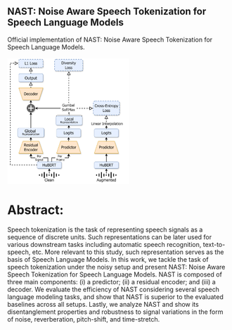 ## NAST: Noise Aware Speech Tokenization for Speech Language Models

Official implementation of NAST: Noise Aware Speech Tokenization for Speech Language Models. <br><br>
<img src="diagram.png" alt="diagram" style="width:55%;height:auto;"/>

# Abstract: 
Speech tokenization is the task of representing speech signals as a sequence of discrete units. Such representations can be later used for various downstream tasks including automatic speech
recognition, text-to-speech, etc. More relevant to this study, such representation serves as the basis of Speech Language Models. In this work, we tackle the task of speech tokenization under the noisy setup and present NAST: Noise Aware Speech Tokenization for Speech Language Models. NAST is composed of three main components: (i) a predictor; (ii)
a residual encoder; and (iii) a decoder. We evaluate the efficiency of NAST considering several speech language modeling tasks, and show that NAST is superior to the evaluated baselines across all setups. Lastly, we analyze NAST and show its disentanglement properties and robustness to signal variations in the form of noise, reverberation, pitch-shift, and time-stretch. 

